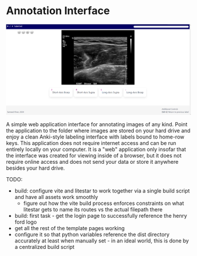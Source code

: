 # Annotation Interface

![A screenshot of the Anki-style labeling interface of the repository software](/static/assets/interface-screenshot.png)

A simple web application interface for annotating images of any kind.
Point the application to the folder where images are stored on your hard drive and enjoy a clean Anki-style labeling interface with labels bound to home-row keys.
This application does not require internet access and can be run entirely locally on your computer.
It is a "web" application only insofar that the interface was created for viewing inside of a browser, but it does not require online access and does not send your data or store it anywhere besides your hard drive.

TODO: 
- build: configure vite and litestar to work together via a single build script and have all assets
work smoothly
    - figure out how the vite build process enforces constraints on what litestar gets to name its
    routes vs the actual filepath there
- build: first task - get the login page to successfully reference the henry ford logo 
- get all the rest of the template pages working
- configure it so that python variables reference the dist directory accurately at least when 
manually set - in an ideal world, this is done by a centralized build script
